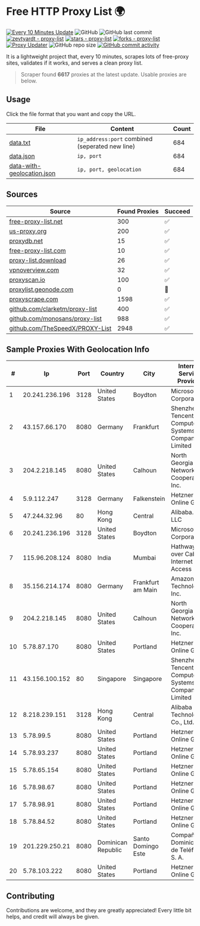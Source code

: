 
# Free HTTP Proxy List 🌍

[![Every 10 Minutes Update](https://github.com/mertguvencli/http-proxy-list/actions/workflows/main.yml/badge.svg?branch=main)](https://github.com/mertguvencli/http-proxy-list/actions/workflows/main.yml)
![GitHub](https://img.shields.io/github/license/mertguvencli/http-proxy-list)
![GitHub last commit](https://img.shields.io/github/last-commit/mertguvencli/http-proxy-list)
[![zevtyardt - proxy-list](https://img.shields.io/static/v1?label=zevtyardt&message=proxy-list&color=blue&logo=github)](https://github.com/zevtyardt/proxy-list "Go to GitHub repo")
[![stars - proxy-list](https://img.shields.io/github/stars/zevtyardt/proxy-list?style=social)](https://github.com/zevtyardt/proxy-list)
[![forks - proxy-list](https://img.shields.io/github/forks/zevtyardt/proxy-list?style=social)](https://github.com/zevtyardt/proxy-list)
[![Proxy Updater](https://github.com/zevtyardt/proxy-list/workflows/Proxy%20Updater/badge.svg)](https://github.com/zevtyardt/proxy-list/actions?query=workflow:"Proxy+Updater")
![GitHub repo size](https://img.shields.io/github/repo-size/zevtyardt/proxy-list)
[![GitHub commit activity](https://img.shields.io/github/commit-activity/m/zevtyardt/proxy-list?logo=commits)](https://github.com/zevtyardt/proxy-list/commits/main)

It is a lightweight project that, every 10 minutes, scrapes lots of free-proxy sites, validates if it works, and serves a clean proxy list.

> Scraper found **6617** proxies at the latest update. Usable proxies are below.

## Usage

Click the file format that you want and copy the URL.

|File|Content|Count|
|----|-------|-----|
|[data.txt](https://raw.githubusercontent.com/mertguvencli/http-proxy-list/main/proxy-list/data.txt)|`ip_address:port` combined (seperated new line)|684|
|[data.json](https://raw.githubusercontent.com/mertguvencli/http-proxy-list/main/proxy-list/data.json)|`ip, port`|684|
|[data-with-geolocation.json](https://raw.githubusercontent.com/mertguvencli/http-proxy-list/main/proxy-list/data-with-geolocation.json)|`ip, port, geolocation`|684|

## Sources

|Source|Found Proxies|Succeed|
|------|-------------|-------|
|[free-proxy-list.net](https://free-proxy-list.net)|300|✅|
|[us-proxy.org](https://www.us-proxy.org)|200|✅|
|[proxydb.net](http://proxydb.net)|15|✅|
|[free-proxy-list.com](https://free-proxy-list.com/?page=&port=&type%5B%5D=http&type%5B%5D=https&up_time=0&search=Search)|10|✅|
|[proxy-list.download](https://www.proxy-list.download/HTTP)|26|✅|
|[vpnoverview.com](https://vpnoverview.com/privacy/anonymous-browsing/free-proxy-servers)|32|✅|
|[proxyscan.io](https://www.proxyscan.io)|100|✅|
|[proxylist.geonode.com](https://proxylist.geonode.com/api/proxy-list?limit=300&page=1&sort_by=lastChecked&sort_type=desc&protocols=http,https)|0|🚫|
|[proxyscrape.com](https://api.proxyscrape.com/v2/?request=displayproxies&protocol=http&timeout=10000&country=all&ssl=all&anonymity=all)|1598|✅|
|[github.com/clarketm/proxy-list](https://raw.githubusercontent.com/clarketm/proxy-list/master/proxy-list-raw.txt)|400|✅|
|[github.com/monosans/proxy-list](https://raw.githubusercontent.com/monosans/proxy-list/main/proxies/http.txt)|988|✅|
|[github.com/TheSpeedX/PROXY-List](https://raw.githubusercontent.com/TheSpeedX/PROXY-List/master/http.txt)|2948|✅|


## Sample Proxies With Geolocation Info

|#|Ip|Port|Country|City|Internet Service Provider|
|-|--|----|-------|----|-------------------------|
|1|20.241.236.196|3128|United States|Boydton|Microsoft Corporation|
|2|43.157.66.170|8080|Germany|Frankfurt|Shenzhen Tencent Computer Systems Company Limited|
|3|204.2.218.145|8080|United States|Calhoun|North Georgia Network Cooperative, Inc.|
|4|5.9.112.247|3128|Germany|Falkenstein|Hetzner Online GmbH|
|5|47.244.32.96|80|Hong Kong|Central|Alibaba.com LLC|
|6|20.241.236.196|3128|United States|Boydton|Microsoft Corporation|
|7|115.96.208.124|8080|India|Mumbai|Hathway IP over Cable Internet Access|
|8|35.156.214.174|8080|Germany|Frankfurt am Main|Amazon Technologies Inc.|
|9|204.2.218.145|8080|United States|Calhoun|North Georgia Network Cooperative, Inc.|
|10|5.78.87.170|8080|United States|Portland|Hetzner Online GmbH|
|11|43.156.100.152|80|Singapore|Singapore|Shenzhen Tencent Computer Systems Company Limited|
|12|8.218.239.151|3128|Hong Kong|Central|Alibaba (US) Technology Co., Ltd.|
|13|5.78.99.5|8080|United States|Portland|Hetzner Online GmbH|
|14|5.78.93.237|8080|United States|Portland|Hetzner Online GmbH|
|15|5.78.65.154|8080|United States|Portland|Hetzner Online GmbH|
|16|5.78.98.67|8080|United States|Portland|Hetzner Online GmbH|
|17|5.78.98.91|8080|United States|Portland|Hetzner Online GmbH|
|18|5.78.84.52|8080|United States|Portland|Hetzner Online GmbH|
|19|201.229.250.21|8080|Dominican Republic|Santo Domingo Este|Compañía Dominicana de Teléfonos S. A.|
|20|5.78.103.222|8080|United States|Portland|Hetzner Online GmbH|



## Contributing

Contributions are welcome, and they are greatly appreciated! Every
little bit helps, and credit will always be given.

